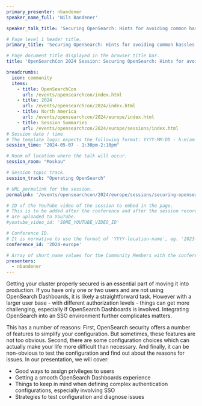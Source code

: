 ```yaml
---
primary_presenter: nbandener
speaker_name_full: 'Nils Bandener'

speaker_talk_title: 'Securing OpenSearch: Hints for avoiding common hassles'

# Page level 1 header title.
primary_title: 'Securing OpenSearch: Hints for avoiding common hassles'

# Page document title displayed in the browser title bar.
title: 'OpenSearchCon 2024 Session: Securing OpenSearch: Hints for avoiding common hassles'

breadcrumbs:
  icon: community
  items:
    - title: OpenSearchCon
      url: /events/opensearchcon/index.html
    - title: 2024
      url: /events/opensearchcon/2024/index.html
    - title: North America
      url: /events/opensearchcon/2024/europe/index.html
    - title: Session Summaries
      url: /events/opensearchcon/2024/europe/sessions/index.html
# Session date / time
# The template logic expects the following format: YYYY-MM-DD - h:m(am|pm)-(h:m(am|pm))
session_time: "2024-05-07 - 1:30pm-2:10pm"

# Room of location where the talk will occur.
session_room: "Moskau"

# Session topic track.
session_track: "Operating OpenSearch"

# URL permalink for the session.
permalink: '/events/opensearchcon/2024/europe/sessions/securing-opensearch.html'

# ID of the YouTube video of the session to embed in the page.
# This is to be added after the conference and after the session recordings
# are uploaded to YouTube.
#youtube_video_id: 'SOME_YOUTUBE_VIDEO_ID'

# Conference ID.
# It is normative to use the format of 'YYYY-location-name', eg. '2023-europe'.
conference_id: '2024-europe'

# Array of short_name values for the Community Members with the conference_speaker persona whom are presenting the session. This includes the primary_speaker indicated above and any other presenters (if any).
presenters:
  - nbandener
---
```

Getting your cluster properly secured is an essential part of moving it into production. If you have only one or two users and are not using OpenSearch Dashboards, it is likely a straightforward task. However with a larger user base - with different authorization levels - things can get more challenging, especially if OpenSearch Dashboards is involved. Integrating OpenSearch into an SSO environment further complicates matters.

This has a number of reasons: First, OpenSearch security offers a number of features to simplify your configuration. But sometimes, these features are not too obvious. Second, there are some configuration choices which can actually make your life more difficult than necessary. And finally, it can be non-obvious to test the configuration and find out about the reasons for issues.
In our presentation, we will cover:

- Good ways to assign privileges to users
- Getting a smooth OpenSearch Dashboards experience
- Things to keep in mind when defining complex authentication configurations, especially involving SSO
- Strategies to test configuration and diagnose issues